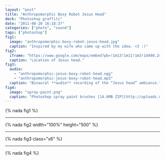 ```yaml
---
layout: "post"
title: "Anthropomorphic Boxy Robot Jesus Head"
deck: "Photoshop graffiti"
date: "2011-08-20 16:18:37"
categories: ["photo", "sound"]
tags: ["photoshop"]
fig1:
  image: "anthropomorphic-boxy-robot-jesus-head.jpg"
  caption: "Inspired by my wife who came up with the idea. <3 :)"
fig2:
  iframe: "https://www.google.com/maps/embed?pb=!1m13!1m11!1m3!1d498.2486549814065!2d-123.11611400000001!3d44.091828!2m2!1f0!2f0!3m2!1i1024!2i768!4f13.1!5e1!3m2!1sen!2sus!4v1394010503322"
  caption: "Location of Jesus head."
fig3:
  audio:
    - "anthropomorphic-jesus-boxy-robot-head.ogg"
    - "anthropomorphic-jesus-boxy-robot-head.mp3"
  caption: "Binaural **audio** recording of the “Jesus head” ambiance."
fig4:
  image: "spray-paint.png"
  caption: "Photoshop spray paint brushes [14.6MB ZIP](http://uploads.mky.io/spray-paint-photoshop-brushes.zip)."
---
```


{% nada fig1 %}

---

{% nada fig2 width="100%" height="500" %}

---

{% nada fig3 class="x6" %}

---

{% nada fig4 %}
